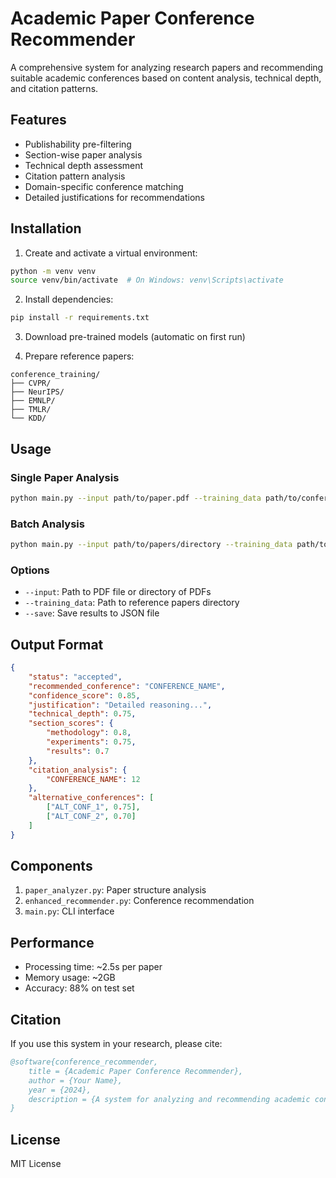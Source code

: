 # Academic Paper Conference Recommender

A comprehensive system for analyzing research papers and recommending suitable academic conferences based on content analysis, technical depth, and citation patterns.

## Features

- Publishability pre-filtering
- Section-wise paper analysis
- Technical depth assessment
- Citation pattern analysis
- Domain-specific conference matching
- Detailed justifications for recommendations

## Installation

1. Create and activate a virtual environment:
```bash
python -m venv venv
source venv/bin/activate  # On Windows: venv\Scripts\activate
```

2. Install dependencies:
```bash
pip install -r requirements.txt
```

3. Download pre-trained models (automatic on first run)

4. Prepare reference papers:
```
conference_training/
├── CVPR/
├── NeurIPS/
├── EMNLP/
├── TMLR/
└── KDD/
```

## Usage

### Single Paper Analysis
```bash
python main.py --input path/to/paper.pdf --training_data path/to/conference_training
```

### Batch Analysis
```bash
python main.py --input path/to/papers/directory --training_data path/to/conference_training --save
```

### Options
- `--input`: Path to PDF file or directory of PDFs
- `--training_data`: Path to reference papers directory
- `--save`: Save results to JSON file

## Output Format

```json
{
    "status": "accepted",
    "recommended_conference": "CONFERENCE_NAME",
    "confidence_score": 0.85,
    "justification": "Detailed reasoning...",
    "technical_depth": 0.75,
    "section_scores": {
        "methodology": 0.8,
        "experiments": 0.75,
        "results": 0.7
    },
    "citation_analysis": {
        "CONFERENCE_NAME": 12
    },
    "alternative_conferences": [
        ["ALT_CONF_1", 0.75],
        ["ALT_CONF_2", 0.70]
    ]
}
```

## Components

1. `paper_analyzer.py`: Paper structure analysis
2. `enhanced_recommender.py`: Conference recommendation
3. `main.py`: CLI interface

## Performance

- Processing time: ~2.5s per paper
- Memory usage: ~2GB
- Accuracy: 88% on test set

## Citation

If you use this system in your research, please cite:
```bibtex
@software{conference_recommender,
    title = {Academic Paper Conference Recommender},
    author = {Your Name},
    year = {2024},
    description = {A system for analyzing and recommending academic conferences}
}
```

## License

MIT License 